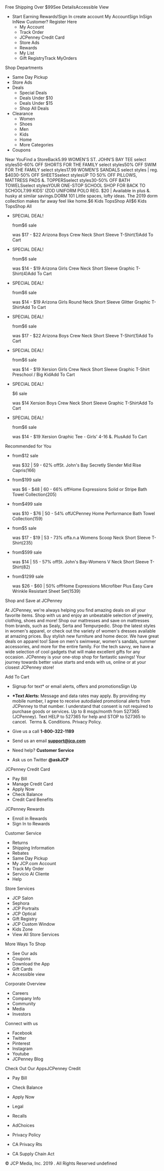 Free Shipping Over $99See DetailsAccessible View

*   Start Earning Rewards!Sign In create account My AccountSign InSign InNew Customer? Register Here
    *   My Account
    *   Track Order
    *   JCPenney Credit Card
    *   Store Ads
    *   Rewards
    *   My List
    *   Gift RegistryTrack MyOrders

Shop Departments

*   Same Day Pickup
*   Store Ads
*   Deals
    *   Special Deals
    *   Deals Under $10
    *   Deals Under $15
    *   Shop All Deals
*   Clearance
    *   Women
    *   Shoes
    *   Men
    *   Kids
    *   Home
    *   More Categories
*   Coupons

Near YouFind a StoreBack5.99 WOMEN'S ST. JOHN'S BAY TEE select styles50-60% OFF SHORTS FOR THE FAMILY select styles50% OFF SWIM FOR THE FAMILY select styles17.99 WOMEN'S SANDALS select styles | reg. $4030-50% OFF SHEETSselect stylesUP TO 50% OFF PILLOWS, MATTRESS PADS &. TOPPERSselect styles30-50% OFF BATH TOWELSselect stylesYOUR ONE-STOP SCHOOL SHOP FOR BACK TO SCHOOL7.99 KIDS' IZOD UNIFORM POLO REG. $20 | Available in plus &. husky at similar savings.DORM 101 Little spaces, lofty ideas. The 2019 dorm collection makes far away feel like home.$6 Kids TopsShop All$6 Kids TopsShop All

*   SPECIAL DEAL!
    
    from$6 sale
    
    was $17 - $22 Arizona Boys Crew Neck Short Sleeve T-Shirt(1)Add To Cart
*   SPECIAL DEAL!
    
    from$6 sale
    
    was $14 - $19 Arizona Girls Crew Neck Short Sleeve Graphic T-Shirt(4)Add To Cart
*   SPECIAL DEAL!
    
    from$6 sale
    
    was $14 - $19 Arizona Girls Round Neck Short Sleeve Glitter Graphic T-ShirtAdd To Cart
*   SPECIAL DEAL!
    
    from$6 sale
    
    was $17 - $22 Arizona Boys Crew Neck Short Sleeve T-Shirt(1)Add To Cart
*   SPECIAL DEAL!
    
    from$6 sale
    
    was $14 - $19 Xersion Girls Crew Neck Short Sleeve Graphic T-Shirt Preschool / Big KidAdd To Cart
*   SPECIAL DEAL!
    
    $6 sale
    
    was $14 Xersion Boys Crew Neck Short Sleeve Graphic T-ShirtAdd To Cart
*   SPECIAL DEAL!
    
    from$6 sale
    
    was $14 - $19 Xersion Graphic Tee - Girls' 4-16 &. PlusAdd To Cart

Recommended for You

*   from$12 sale
    
    was $32 | 59 - 62% offSt. John's Bay Secretly Slender Mid Rise Capris(166)
*   from$199 sale
    
    was $6 - $48 | 60 - 66% offHome Expressions Solid or Stripe Bath Towel Collection(205)
*   from$499 sale
    
    was $10 - $76 | 50 - 54% offJCPenney Home Performance Bath Towel Collection(159)
*   from$5 sale
    
    was $17 - $19 | 53 - 73% offa.n.a Womens Scoop Neck Short Sleeve T-Shirt(235)
*   from$599 sale
    
    was $14 | 55 - 57% offSt. John's Bay-Womens V Neck Short Sleeve T-Shirt(82)
*   from$1299 sale
    
    was $26 - $60 | 50% offHome Expressions Microfiber Plus Easy Care Wrinkle Resistant Sheet Set(1539)

Shop and Save at JCPenney

At JCPenney, we're always helping you find amazing deals on all your favorite items. Shop with us and enjoy an unbeatable selection of jewelry, clothing, shoes and more! Shop our mattresses and save on mattresses from brands, such as Sealy, Serta and Tempurpedic. Shop the latest styles in women's apparel, or check out the variety of women's dresses available at amazing prices. Buy stylish new furniture and home decor. We have great deals on apparel too! Save on men's swimwear, women's sandals, summer accessories, and more for the entire family. For the tech savvy, we have a wide selection of cool gadgets that will make excellent gifts for any occasion. JCPenney is your one-stop shop for fantastic savings! Your journey towards better value starts and ends with us, online or at your closest JCPenney store!

Add To Cart

*   Signup for text\* or email alerts, offers and promotionsSign Up
*   **\*Text Alerts:** Message and data rates may apply. By providing my mobile number, I agree to receive autodialed promotional alerts from JCPenney to that number. I understand that consent is not required to purchase goods or services. Up to 8 msgs/month from 527365 (JCPenney). Text HELP to 527365 for help and STOP to 527365 to cancel.  Terms &. Conditions. Privacy Policy.

*   Give us a call **1-800-322-1189**
*   Send us an email **support@jcp.com**
*   Need help? **Customer Service**
*   Ask us on Twitter **@askJCP**

JCPenney Credit Card

*   Pay Bill
*   Manage Credit Card
*   Apply Now
*   Check Balance
*   Credit Card Benefits

JCPenney Rewards

*   Enroll in Rewards
*   Sign In to Rewards

Customer Service

*   Returns
*   Shipping Information
*   Rebates
*   Same Day Pickup
*   My JCP.com Account
*   Track My Order
*   Servicio Al Cliente
*   Help

Store Services

*   JCP Salon
*   Sephora
*   JCP Portraits
*   JCP Optical
*   Gift Registry
*   JCP Custom Window
*   Kids Zone
*   View All Store Services

More Ways To Shop

*   See Our ads
*   Coupons
*   Download the App
*   Gift Cards
*   Accessible view

Corporate Overview

*   Careers
*   Company Info
*   Community
*   Media
*   Investors

Connect with us

*   Facebook
*   Twitter
*   Pinterest
*   Instagram
*   Youtube
*   JCPenney Blog

Check Out Our AppsJCPenney Credit

*   Pay Bill
*   Check Balance
*   Apply Now

*   Legal
*   Recalls
*   AdChoices

*   Privacy Policy
*   CA Privacy Rts
*   CA Supply Chain Act

© JCP Media, Inc. 2019 . All Rights Reserved undefined